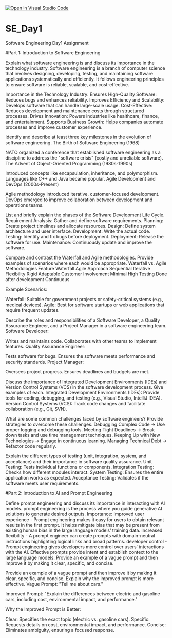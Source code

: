 [![Open in Visual Studio Code](https://classroom.github.com/assets/open-in-vscode-2e0aaae1b6195c2367325f4f02e2d04e9abb55f0b24a779b69b11b9e10269abc.svg)](https://classroom.github.com/online_ide?assignment_repo_id=18420908&assignment_repo_type=AssignmentRepo)
# SE_Day1
Software Engineering Day1 Assignment

#Part 1: Introduction to Software Engineering

Explain what software engineering is and discuss its importance in the technology industry.
Software engineering is a branch of computer science that involves designing, developing, testing, and maintaining software applications systematically and efficiently. It follows engineering principles to ensure software is reliable, scalable, and cost-effective.

Importance in the Technology Industry:
Ensures High-Quality Software: Reduces bugs and enhances reliability.
Improves Efficiency and Scalability: Develops software that can handle large-scale usage.
Cost-Effective: Reduces development and maintenance costs through structured processes.
Drives Innovation: Powers industries like healthcare, finance, and entertainment.
Supports Business Growth: Helps companies automate processes and improve customer experience.

Identify and describe at least three key milestones in the evolution of software engineering.
The Birth of Software Engineering (1968)

NATO organized a conference that established software engineering as a discipline to address the "software crisis" (costly and unreliable software).
The Advent of Object-Oriented Programming (1980s-1990s)

Introduced concepts like encapsulation, inheritance, and polymorphism. Languages like C++ and Java became popular.
Agile Development and DevOps (2000s-Present)

Agile methodology introduced iterative, customer-focused development.
DevOps emerged to improve collaboration between development and operations teams.

List and briefly explain the phases of the Software Development Life Cycle.
Requirement Analysis: Gather and define software requirements.
Planning: Create project timelines and allocate resources.
Design: Define system architecture and user interface.
Development: Write the actual code.
Testing: Identify and fix bugs before deployment.
Deployment: Release the software for use.
Maintenance: Continuously update and improve the software.

Compare and contrast the Waterfall and Agile methodologies. Provide examples of scenarios where each would be appropriate.
Waterfall vs. Agile Methodologies
Feature	       Waterfall	        Agile
Approach	     Sequential	        Iterative
Flexibility	   Rigid	            Adaptable
Customer       Involvement	      Minimal	High
Testing	       Done after development	Continuous

Example Scenarios:

Waterfall: Suitable for government projects or safety-critical systems (e.g., medical devices).
Agile: Best for software startups or web applications that require frequent updates.

Describe the roles and responsibilities of a Software Developer, a Quality Assurance Engineer, and a Project Manager in a software engineering team.
Software Developer:

Writes and maintains code.
Collaborates with other teams to implement features.
Quality Assurance Engineer:

Tests software for bugs.
Ensures the software meets performance and security standards.
Project Manager:

Oversees project progress.
Ensures deadlines and budgets are met.

Discuss the importance of Integrated Development Environments (IDEs) and Version Control Systems (VCS) in the software development process. Give examples of each.
Integrated Development Environments (IDEs): Provide tools for coding, debugging, and testing (e.g., Visual Studio, IntelliJ IDEA).
Version Control Systems (VCS): Track code changes and facilitate collaboration (e.g., Git, SVN).


What are some common challenges faced by software engineers? Provide strategies to overcome these challenges.
Debugging Complex Code → Use proper logging and debugging tools.
Meeting Tight Deadlines → Break down tasks and use time management techniques.
Keeping Up with New Technologies → Engage in continuous learning.
Managing Technical Debt → Refactor code regularly.

Explain the different types of testing (unit, integration, system, and acceptance) and their importance in software quality assurance.
Unit Testing: Tests individual functions or components.
Integration Testing: Checks how different modules interact.
System Testing: Ensures the entire application works as expected.
Acceptance Testing: Validates if the software meets user requirements.

#Part 2: Introduction to AI and Prompt Engineering


Define prompt engineering and discuss its importance in interacting with AI models.
prompt engineering  is the process where you guide generative AI solutions to generate desired outputs.
Importance:
Improved user experience - Prompt engineering makes it easy for users to obtain relevant results in the first prompt. It helps mitigate bias that may be present from existing human bias in the large language models’ training data.
Increased flexibility - A prompt engineer can create prompts with domain-neutral instructions highlighting logical links and broad patterns.
developer control - Prompt engineering gives developers more control over users' interactions with the AI. Effective prompts provide intent and establish context to the large language models. Provide an example of a vague prompt and then improve it by making it clear, specific, and concise.


Provide an example of a vague prompt and then improve it by making it clear, specific, and concise. Explain why the improved prompt is more effective.
Vague Prompt:
"Tell me about cars."

Improved Prompt:
"Explain the differences between electric and gasoline cars, including cost, environmental impact, and performance."

Why the Improved Prompt is Better:

Clear: Specifies the exact topic (electric vs. gasoline cars).
Specific: Requests details on cost, environmental impact, and performance.
Concise: Eliminates ambiguity, ensuring a focused response.
